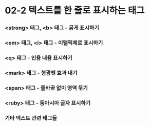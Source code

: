 # 02-2 텍스트를 한 줄로 표시하는 태그

### &lt;strong&gt; 태그, &lt;b&gt; 태그 - 굵게 표시하기

### &lt;em&gt; 태그, &lt;i&gt; 태그 - 이탤릭체로 표시하기

### &lt;q&gt; 태그 - 인용 내용 표시하기

### &lt;mark&gt; 태그 - 형광펜 효과 내기

### &lt;span&gt; 태그 - 줄바꿈 없이 영역 묶기

### &lt;ruby&gt; 태그 - 동아시아 글자 표시하기

### 기타 텍스트 관련 태그들



